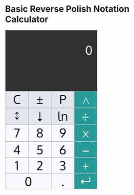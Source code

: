 # Basic Reverse Polish Notation Calculator

[![Foo](res/calc.gif)](https://nathsou.github.io/rpn-calc/)